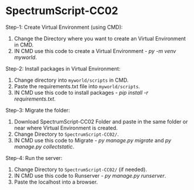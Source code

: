 # SpectrumScript-CC02

Step-1: Create Virtual Environment (using CMD):
1. Change the Directory where you want to create an Virtual Environment in CMD.
2. IN CMD use this code to create a Virtual Environment  - *py -m venv myworld*.

Step-2: Install packages in Virtual Environment:
1. Change directory into ```myworld/scripts```  in CMD.
2. Paste the requirements.txt file into ```myworld/scripts```.
3. IN CMD use this code to install packages - *pip install -r requirements.txt*.

Step-3: Migrate the folder:
1. Download  SpectrumScript-CC02 Folder and paste in the same folder or near where Virtual Environment is created.
2.  Change Directory to ```SpectrumScript-CC02/```.
3. IN CMD use this code to Migrate - *py manage.py migrate* and *py manage.py collectstatic*.

Step-4: Run the server:
1. Change Directory to ```SpectrumScript-CC02/``` (if needed).
2.  IN CMD use this code to Runserver - *py manage.py runserver*.
3. Paste the localhost into a browser.
